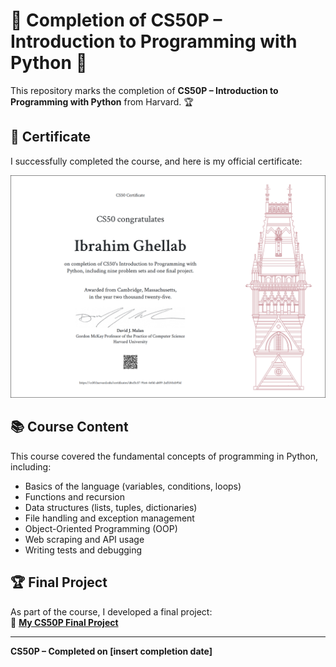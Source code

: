 # 🎉 Completion of CS50P – Introduction to Programming with Python 🎉  

This repository marks the completion of **CS50P – Introduction to Programming with Python** from Harvard. 🏆  

## 📜 Certificate  
I successfully completed the course, and here is my official certificate:  

![CS50P Certificate](CS50P.png)  

## 📚 Course Content  
This course covered the fundamental concepts of programming in Python, including:  
- Basics of the language (variables, conditions, loops)  
- Functions and recursion  
- Data structures (lists, tuples, dictionaries)  
- File handling and exception management  
- Object-Oriented Programming (OOP)  
- Web scraping and API usage  
- Writing tests and debugging  


## 🏆 Final Project  
As part of the course, I developed a final project:  
🔗 **[My CS50P Final Project](https://github.com/ibrahimghellab/CurrencyConverter)**  

---
**CS50P – Completed on [insert completion date]**  

